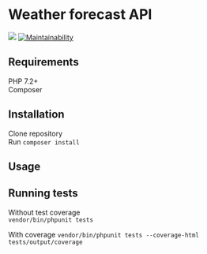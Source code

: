 # Weather forecast API

![](https://travis-ci.org/Sunsetboy/weather-forecast.svg?branch=master)
[![Maintainability](https://api.codeclimate.com/v1/badges/ca33fdcf637716975db7/maintainability)](https://codeclimate.com/github/Sunsetboy/weather-forecast/maintainability)

## Requirements
PHP 7.2+\
Composer

## Installation
Clone repository\
Run ```composer install```

## Usage

## Running tests
Without test coverage\
```vendor/bin/phpunit tests```

With coverage
```vendor/bin/phpunit tests --coverage-html tests/output/coverage```
